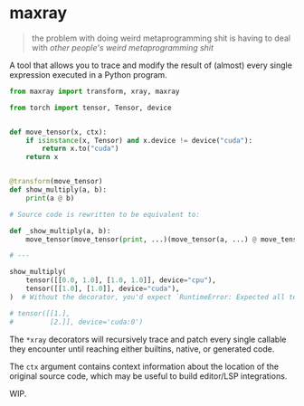 # maxray

> the problem with doing weird metaprogramming shit is having to deal with *other people's weird metaprogramming shit*

A tool that allows you to trace and modify the result of (almost) every single expression executed in a Python program.

```python
from maxray import transform, xray, maxray

from torch import tensor, Tensor, device


def move_tensor(x, ctx):
    if isinstance(x, Tensor) and x.device != device("cuda"):
        return x.to("cuda")
    return x


@transform(move_tensor)
def show_multiply(a, b):
    print(a @ b)

# Source code is rewritten to be equivalent to:

def _show_multiply(a, b):
    move_tensor(move_tensor(print, ...)(move_tensor(a, ...) @ move_tensor(b, ...)), ...)

# ---

show_multiply(
    tensor([[0.0, 1.0], [1.0, 1.0]], device="cpu"),
    tensor([[1.0], [1.0]], device="cuda"),
)  # Without the decorator, you'd expect `RuntimeError: Expected all tensors to be on the same device`

# tensor([[1.],
#         [2.]], device='cuda:0')
```

The `*xray` decorators will recursively trace and patch every single callable they encounter until reaching either builtins, native, or generated code.

The `ctx` argument contains context information about the location of the original source code, which may be useful to build editor/LSP integrations.

WIP.
